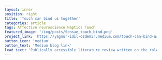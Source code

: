 ```yaml
---
layout: inner
position: right
title: 'Touch can bind us together'
categories: article
tags: Affective neuroscience Haptics Touch
featured_image: '/img/posts/Sensae_touch_bind.png'
project_link: 'https://yagmur-idil-ozdemir.medium.com/touch-can-bind-us-together-cd46cd7e6495'
button_icon: 'medium'
button_text: 'Medium blog link'
lead_text: 'Publically accessible literature review written on the role of touch/haptics for mediating social bonding and communication, as studied in affective neuroscience research, for Sensae ApS'
---
```

